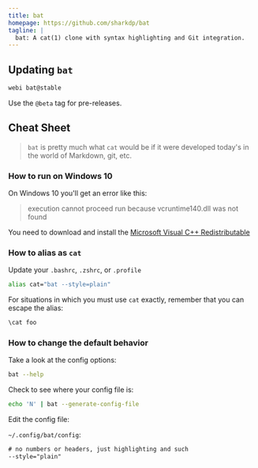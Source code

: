 ```yaml
---
title: bat
homepage: https://github.com/sharkdp/bat
tagline: |
  bat: A cat(1) clone with syntax highlighting and Git integration.
---
```


## Updating `bat`

```bash
webi bat@stable
```

Use the `@beta` tag for pre-releases.

## Cheat Sheet

> `bat` is pretty much what `cat` would be if it were developed today's in the
> world of Markdown, git, etc.

### How to run on Windows 10

On Windows 10 you'll get an error like this:

> execution cannot proceed run because vcruntime140.dll was not found

You need to download and install the
[Microsoft Visual C++ Redistributable](https://support.microsoft.com/en-us/help/2977003/the-latest-supported-visual-c-downloads)

### How to alias as `cat`

Update your `.bashrc`, `.zshrc`, or `.profile`

```bash
alias cat="bat --style=plain"
```

For situations in which you must use `cat` exactly, remember that you can escape the alias:

```bash
\cat foo
```

### How to change the default behavior

Take a look at the config options:

```bash
bat --help
```

Check to see where your config file is:

```bash
echo 'N' | bat --generate-config-file
```

Edit the config file:

`~/.config/bat/config`:

```txt
# no numbers or headers, just highlighting and such
--style="plain"
```
